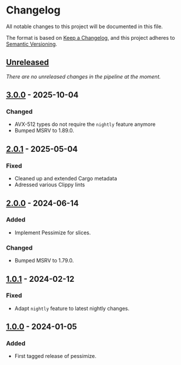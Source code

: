 # Changelog

All notable changes to this project will be documented in this file.

The format is based on [Keep a Changelog](https://keepachangelog.com/en/1.0.0/),
and this project adheres to [Semantic Versioning](https://semver.org/spec/v2.0.0.html).


## [Unreleased]

_There are no unreleased changes in the pipeline at the moment._


## [3.0.0] - 2025-10-04

### Changed

- AVX-512 types do not require the `nightly` feature anymore
- Bumped MSRV to 1.89.0.


## [2.0.1] - 2025-05-04

### Fixed

- Cleaned up and extended Cargo metadata
- Adressed various Clippy lints


## [2.0.0] - 2024-06-14

### Added

- Implement Pessimize for slices.

### Changed

- Bumped MSRV to 1.79.0.


## [1.0.1] - 2024-02-12

### Fixed

- Adapt `nightly` feature to latest nightly changes.


## [1.0.0] - 2024-01-05

### Added

- First tagged release of pessimize.


[Unreleased]: https://github.com/HadrienG2/pessimize/compare/v3.0.0...HEAD
[3.0.0]: https://github.com/HadrienG2/pessimize/compare/v2.0.1...v3.0.0
[2.0.1]: https://github.com/HadrienG2/pessimize/compare/v2.0.0...v2.0.1
[2.0.0]: https://github.com/HadrienG2/pessimize/compare/v1.0.1...v2.0.0
[1.0.1]: https://github.com/HadrienG2/pessimize/compare/v1.0.0...v1.0.1
[1.0.0]: https://github.com/HadrienG2/pessimize/releases/tag/v1.0.0
